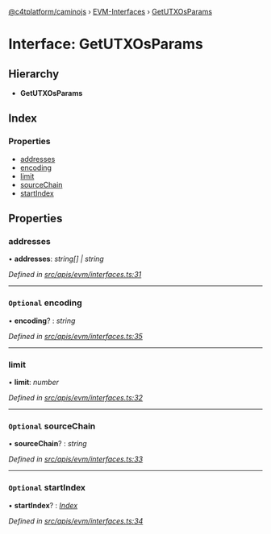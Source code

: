[@c4tplatform/caminojs](../README.md) › [EVM-Interfaces](../modules/evm_interfaces.md) › [GetUTXOsParams](evm_interfaces.getutxosparams.md)

# Interface: GetUTXOsParams

## Hierarchy

* **GetUTXOsParams**

## Index

### Properties

* [addresses](evm_interfaces.getutxosparams.md#addresses)
* [encoding](evm_interfaces.getutxosparams.md#optional-encoding)
* [limit](evm_interfaces.getutxosparams.md#limit)
* [sourceChain](evm_interfaces.getutxosparams.md#optional-sourcechain)
* [startIndex](evm_interfaces.getutxosparams.md#optional-startindex)

## Properties

###  addresses

• **addresses**: *string[] | string*

*Defined in [src/apis/evm/interfaces.ts:31](https://github.com/chain4travel/caminojs/blob/8077d740/src/apis/evm/interfaces.ts#L31)*

___

### `Optional` encoding

• **encoding**? : *string*

*Defined in [src/apis/evm/interfaces.ts:35](https://github.com/chain4travel/caminojs/blob/8077d740/src/apis/evm/interfaces.ts#L35)*

___

###  limit

• **limit**: *number*

*Defined in [src/apis/evm/interfaces.ts:32](https://github.com/chain4travel/caminojs/blob/8077d740/src/apis/evm/interfaces.ts#L32)*

___

### `Optional` sourceChain

• **sourceChain**? : *string*

*Defined in [src/apis/evm/interfaces.ts:33](https://github.com/chain4travel/caminojs/blob/8077d740/src/apis/evm/interfaces.ts#L33)*

___

### `Optional` startIndex

• **startIndex**? : *[Index](common_interfaces.index.md)*

*Defined in [src/apis/evm/interfaces.ts:34](https://github.com/chain4travel/caminojs/blob/8077d740/src/apis/evm/interfaces.ts#L34)*
